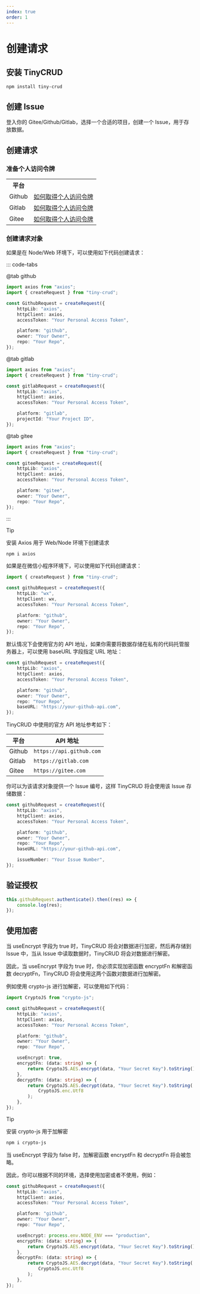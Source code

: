 ```yaml
---
index: true
order: 1
---
```


# 创建请求

## 安装 TinyCRUD

```bash
npm install tiny-crud
```

## 创建 Issue

登入你的 Gitee/Github/Gitlab，选择一个合适的项目，创建一个 Issue，用于存放数据。

## 创建请求

### 准备个人访问令牌

<table>
  <tr>
    <th>平台</th>
    <th></th>
  </tr>
  <tr>
    <td>Github</td>
    <td><a href="http://www.baidu.com/s?wd=Gitee个人访问令牌">如何取得个人访问令牌</a></td>
  </tr>
  <tr>
    <td>Gitlab</td>
    <td><a href="http://www.baidu.com/s?wd=Gitee个人访问令牌">如何取得个人访问令牌</a></td>
  </tr>
  <tr>
    <td>Gitee</td>
    <td><a href="http://www.baidu.com/s?wd=Gitee个人访问令牌">如何取得个人访问令牌</a></td>
  </tr>
</table>

### 创建请求对象

如果是在 Node/Web 环境下，可以使用如下代码创建请求：

::: code-tabs

@tab github

```ts
import axios from "axios";
import { createRequest } from "tiny-crud";

const GithubRequest = createRequest({
    httpLib: "axios",
    httpClient: axios,
    accessToken: "Your Personal Access Token",

    platform: "github",
    owner: "Your Owner",
    repo: "Your Repo",
});
```

@tab gitlab

```ts
import axios from "axios";
import { createRequest } from "tiny-crud";

const gitlabRequest = createRequest({
    httpLib: "axios",
    httpClient: axios,
    accessToken: "Your Personal Access Token",

    platform: "gitlab",
    projectId: "Your Project ID",
});
```

@tab gitee

```ts
import axios from "axios";
import { createRequest } from "tiny-crud";

const giteeRequest = createRequest({
    httpLib: "axios",
    httpClient: axios,
    accessToken: "Your Personal Access Token",

    platform: "gitee",
    owner: "Your Owner",
    repo: "Your Repo",
});
```

:::

> [!tip]
> 安装 Axios 用于 Web/Node 环境下创建请求
>
> ```bash
> npm i axios
> ```

如果是在微信小程序环境下，可以使用如下代码创建请求：

```ts
import { createRequest } from "tiny-crud";

const githubRequest = createRequest({
    httpLib: "wx",
    httpClient: wx,
    accessToken: "Your Personal Access Token",

    platform: "github",
    owner: "Your Owner",
    repo: "Your Repo",
});
```

默认情况下会使用官方的 API 地址，如果你需要将数据存储在私有的代码托管服务器上，可以使用 baseURL 字段指定 URL 地址：

```ts {9}
const githubRequest = createRequest({
    httpLib: "axios",
    httpClient: axios,
    accessToken: "Your Personal Access Token",

    platform: "github",
    owner: "Your Owner",
    repo: "Your Repo",
    baseURL: "https://your-github-api.com",
});
```

TinyCRUD 中使用的官方 API 地址参考如下：

| 平台   | API 地址                 |
| ------ | ------------------------ |
| Github | `https://api.github.com` |
| Gitlab | `https://gitlab.com`     |
| Gitee  | `https://gitee.com`      |

你可以为该请求对象提供一个 Issue 编号，这样 TinyCRUD 将会使用该 Issue 存储数据：

```ts {11}
const githubRequest = createRequest({
    httpLib: "axios",
    httpClient: axios,
    accessToken: "Your Personal Access Token",

    platform: "github",
    owner: "Your Owner",
    repo: "Your Repo",
    baseURL: "https://your-github-api.com",

    issueNumber: "Your Issue Number",
});
```

## 验证授权

```ts
this.githubRequest.authenticate().then((res) => {
    console.log(res);
});
```

## 使用加密

当 useEncrypt 字段为 true 时，TinyCRUD 将会对数据进行加密，然后再存储到 Issue 中，当从 Issue 中读取数据时，TinyCRUD 将会对数据进行解密。

因此，当 useEncrypt 字段为 true 时，你必须实现加密函数 encryptFn 和解密函数 decryptFn，TinyCRUD 将会使用这两个函数对数据进行加解密。

例如使用 crypto-js 进行加解密，可以使用如下代码：

```ts
import CryptoJS from "crypto-js";

const githubRequest = createRequest({
    httpLib: "axios",
    httpClient: axios,
    accessToken: "Your Personal Access Token",

    platform: "github",
    owner: "Your Owner",
    repo: "Your Repo",

    useEncrypt: true,
    encryptFn: (data: string) => {
        return CryptoJS.AES.encrypt(data, "Your Secret Key").toString();
    },
    decryptFn: (data: string) => {
        return CryptoJS.AES.decrypt(data, "Your Secret Key").toString(
            CryptoJS.enc.Utf8
        );
    },
});
```

> [!tip]
> 安装 crypto-js 用于加解密
>
> ```bash
> npm i crypto-js
> ```

当 useEncrypt 字段为 false 时，加解密函数 encryptFn 和 decryptFn 将会被忽略。

因此，你可以根据不同的环境，选择使用加密或者不使用，例如：

```ts
const githubRequest = createRequest({
    httpLib: "axios",
    httpClient: axios,
    accessToken: "Your Personal Access Token",

    platform: "github",
    owner: "Your Owner",
    repo: "Your Repo",

    useEncrypt: process.env.NODE_ENV === "production",
    encryptFn: (data: string) => {
        return CryptoJS.AES.encrypt(data, "Your Secret Key").toString();
    },
    decryptFn: (data: string) => {
        return CryptoJS.AES.decrypt(data, "Your Secret Key").toString(
            CryptoJS.enc.Utf8
        );
    },
});
```